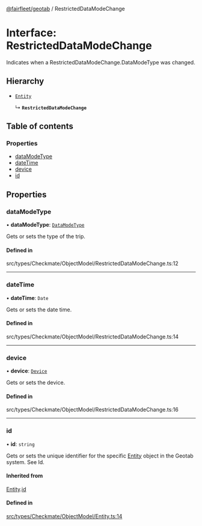 [@fairfleet/geotab](../README.md) / RestrictedDataModeChange

# Interface: RestrictedDataModeChange

Indicates when a RestrictedDataModeChange.DataModeType was changed.

## Hierarchy

- [`Entity`](Entity.md)

  ↳ **`RestrictedDataModeChange`**

## Table of contents

### Properties

- [dataModeType](RestrictedDataModeChange.md#datamodetype)
- [dateTime](RestrictedDataModeChange.md#datetime)
- [device](RestrictedDataModeChange.md#device)
- [id](RestrictedDataModeChange.md#id)

## Properties

### dataModeType

• **dataModeType**: [`DataModeType`](DataModeType.md)

Gets or sets the type of the trip.

#### Defined in

src/types/Checkmate/ObjectModel/RestrictedDataModeChange.ts:12

___

### dateTime

• **dateTime**: `Date`

Gets or sets the date time.

#### Defined in

src/types/Checkmate/ObjectModel/RestrictedDataModeChange.ts:14

___

### device

• **device**: [`Device`](Device.md)

Gets or sets the device.

#### Defined in

src/types/Checkmate/ObjectModel/RestrictedDataModeChange.ts:16

___

### id

• **id**: `string`

Gets or sets the unique identifier for the specific [Entity](Entity.md) object in the Geotab system. See Id.

#### Inherited from

[Entity](Entity.md).[id](Entity.md#id)

#### Defined in

[src/types/Checkmate/ObjectModel/Entity.ts:14](https://github.com/fairfleet/geotab/blob/ff38bfc/src/types/Checkmate/ObjectModel/Entity.ts#L14)
